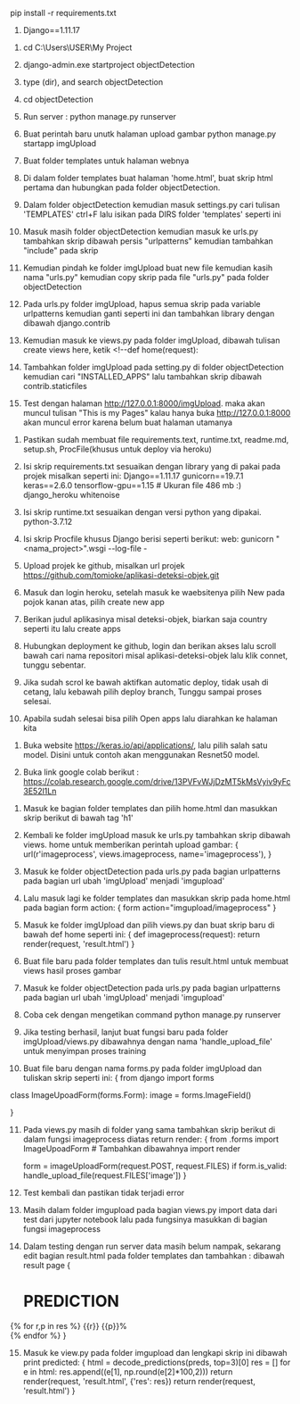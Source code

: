 <!-- Istall Library -->
pip install -r requirements.txt
1. Django==1.11.17

<!-- A. Desain website dahulu -->

1. cd C:\Users\USER\My Project
2. django-admin.exe startproject objectDetection
3. type (dir), and search objectDetection
4. cd objectDetection
5. Run server : python manage.py runserver

6. Buat perintah baru unutk halaman upload gambar
python manage.py startapp imgUpload

7. Buat folder templates untuk halaman webnya

8. Di dalam folder templates buat halaman 'home.html', buat skrip html pertama
dan hubungkan pada folder objectDetection.

9. Dalam folder objectDetection kemudian masuk settings.py cari tulisan 'TEMPLATES' ctrl+F lalu isikan pada DIRS folder 'templates' seperti ini <!--'DIRS': ['templates'], -->

10. Masuk masih folder objectDetection kemudian masuk ke urls.py tambahkan skrip <!-- url(r'imgUpload', include('imgUpload.urls')), --> dibawah persis "urlpatterns" kemudian tambahkan "include" pada skrip <!-- from django.conf.urls import url, include -->

11. Kemudian pindah ke folder imgUpload buat new file kemudian kasih nama "urls.py" kemudian copy skrip pada file "urls.py" pada folder objectDetection

12. Pada urls.py folder imgUpload, hapus semua skrip pada variable urlpatterns kemudian ganti seperti ini <!-- url(r'^$', views.home, name='home'), --> dan tambahkan library dengan <!-- from . import views --> dibawah django.contrib

13. Kemudian masuk ke views.py pada folder imgUpload, dibawah tulisan create views here, ketik <!--def home(request):
    <!--return render(request, 'home.html')  -->

14. Tambahkan folder imgUpload pada setting.py di folder objectDetection kemudian cari "INSTALLED_APPS" lalu tambahkan skrip <!-- 'imgUpload', --> dibawah contrib.staticfiles

15. Test dengan halaman http://127.0.0.1:8000/imgUpload. maka akan muncul tulisan "This is my Pages" kalau hanya buka http://127.0.0.1:8000 akan muncul error karena belum buat halaman utamanya

<!-- Deploy project ke Heroku -->
1. Pastikan sudah membuat file requirements.text, runtime.txt, readme.md, setup.sh, ProcFile(khusus untuk deploy via heroku)

1. Isi skrip requirements.txt sesuaikan dengan library yang di pakai pada projek misalkan seperti ini:
Django==1.11.17
gunicorn==19.7.1
keras==2.6.0
tensorflow-gpu==1.15 # Ukuran file 486 mb :)
django_heroku
whitenoise

2. Isi skrip runtime.txt sesuaikan dengan versi python yang dipakai.
python-3.7.12

3. Isi skrip Procfile khusus Django berisi seperti berikut:
web: gunicorn "<nama_project>".wsgi --log-file -

4. Upload projek ke github, misalkan url projek https://github.com/tomioke/aplikasi-deteksi-objek.git

5. Masuk dan login heroku, setelah masuk ke waebsitenya pilih New pada pojok kanan atas, pilih create new app

6. Berikan judul aplikasinya misal deteksi-objek, biarkan saja country seperti itu lalu create apps

7. Hubungkan deployment ke github, login dan berikan akses lalu scroll bawah cari nama repositori misal aplikasi-deteksi-objek lalu klik connet, tunggu sebentar.

8. Jika sudah scrol ke bawah aktifkan automatic deploy, tidak usah di cetang, lalu kebawah pilih deploy branch, Tunggu sampai proses selesai.

9. Apabila sudah selesai bisa pilih Open apps lalu diarahkan ke halaman kita

<!-- Membuat backend dengan keras -->
1. Buka website https://keras.io/api/applications/, lalu pilih salah satu model. Disini untuk contoh akan menggunakan Resnet50 model.

2. Buka link google colab berikut : https://colab.research.google.com/drive/13PVFvWJjDzMT5kMsVyiv9yFc3E52l1Ln

<!-- Buat form upload gambar -->
1. Masuk ke bagian folder templates dan pilih home.html dan masukkan skrip berikut di bawah tag 'h1'

2. Kembali ke folder imgUpload masuk ke urls.py tambahkan skrip dibawah views. home untuk memberikan perintah upload gambar:
{
    url(r'imageprocess', views.imageprocess, name='imageprocess'),
}

3. Masuk ke folder objectDetection pada urls.py pada bagian urlpatterns pada bagian url ubah 'imgUpload' menjadi 'imgupload'

4. Lalu masuk lagi ke folder templates dan masukkan skrip pada home.html pada bagian form action:
{
    form action="imgupload/imageprocess"
}

5. Masuk ke folder imgUpload dan pilih views.py dan buat skrip baru di bawah def home seperti ini:
{
    def imageprocess(request):
    return render(request, 'result.html')
}

6. Buat file baru pada folder templates dan tulis result.html untuk membuat views hasil proses gambar

7. Masuk ke folder objectDetection pada urls.py pada bagian urlpatterns pada bagian url ubah 'imgUpload' menjadi 'imgupload'

8. Coba cek dengan mengetikan command python manage.py runserver

9. Jika testing berhasil, lanjut buat fungsi baru pada folder imgUpload/views.py dibawahnya dengan nama 'handle_upload_file' untuk menyimpan proses training

10. Buat file baru dengan nama forms.py pada folder imgUpload dan tuliskan skrip seperti ini:
{
    from django import  forms

class ImageUpoadForm(forms.Form):
    image = forms.ImageField()

}

11. Pada views.py masih di folder yang sama tambahkan skrip berikut di dalam fungsi imageprocess diatas return render:
{
    from .forms import ImageUpoadForm # Tambahkan dibawahnya import render

    form = imageUploadForm(request.POST, request.FILES)
    if form.is_valid:
        handle_upload_file(request.FILES['image'])
} 

12. Test kembali dan pastikan tidak terjadi error

13. Masih dalam folder imgupload pada bagian views.py import data dari test dari jupyter notebook lalu pada fungsinya masukkan di bagian fungsi imageprocess

14. Dalam testing dengan run server data masih belum nampak, sekarang edit bagian result.html pada folder templates dan tambahkan : dibawah result page
{
    <h1>PREDICTION</h1>

{% for r,p in res %}
    {{r}} {{p}}%<br/>
{% endfor %}
}

15. Masuk ke view.py pada folder imgupload dan lengkapi skrip ini dibawah print predicted:
{
    html = decode_predictions(preds, top=3)[0]
        res = []
        for e in html:
            res.append((e[1], np.round(e[2]*100,2)))
        return render(request, 'result.html', {'res': res})
    return render(request, 'result.html')
}





